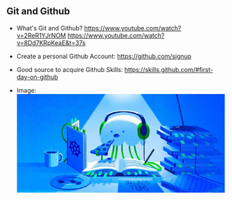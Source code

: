 
## Git and Github 
- What's Git and Github? 
https://www.youtube.com/watch?v=2ReR1YJrNOM
https://www.youtube.com/watch?v=8Dd7KRpKeaE&t=37s

- Create a personal Github Account:
https://github.com/signup

- Good source to acquire Github Skills:
https://skills.github.com/#first-day-on-github 

- Image:\
![Alt Text](https://github.com/rahg0/gh-page-test/blob/main/images.jpg)

